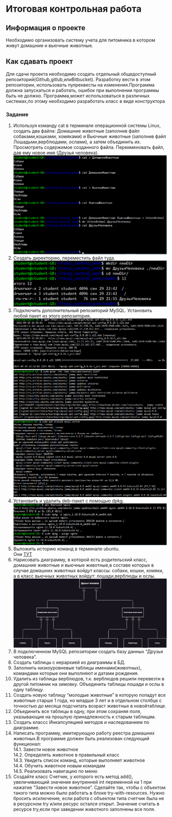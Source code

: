 # Итоговая контрольная работа 
## Информация о проекте 
Необходимо организовать систему учета для питомника в котором живут домашние и вьючные животные. 
## Как сдавать проект 
Для сдачи проекта необходимо создать отдельный общедоступный репозиторий(Github,gitlub,илиBitbucket). Разработку вести в этом репозитории, использовать пулреквесты на изменения.Программа должна запускаться и работать, ошибок при выполнении программы быть не должно. Программа,может использоваться в различных системах,по этому необходимо разработать класс в виде конструктора
### Задание 
1. Используя команду cat в терминале операционной системы Linux, создать два файла: Домашние животные (заполнив файл собаками,кошками, хомяками) и Вьючные животные (заполнив файл Лошадьми,верблюдами, ослами), а затем объединить их. Просмотреть содержимое созданного файла. Переименовать файл, дав ему новое имя (Друзья человека). 
![Задание 1](https://github.com/EvgenyVolenko/Final_control_work_on_the_specialization_block/blob/main/Pictures/task_1.jpg)
2. Создать директорию, переместить файл туда. 
![Задание 2](https://github.com/EvgenyVolenko/Final_control_work_on_the_specialization_block/blob/main/Pictures/task_2.jpg)
3. Подключить дополнительный репозиторий MySQL. Установить любой пакет из этого репозитория. 
![Задание 3_1](https://github.com/EvgenyVolenko/Final_control_work_on_the_specialization_block/blob/main/Pictures/task_3_1.jpg)
![Задание 3_2](https://github.com/EvgenyVolenko/Final_control_work_on_the_specialization_block/blob/main/Pictures/task_3_2.jpg)
![Задание 3_3](https://github.com/EvgenyVolenko/Final_control_work_on_the_specialization_block/blob/main/Pictures/task_3_3.jpg)
4. Установить и удалить deb-пакет с помощью dpkg. 
![Задание 4](https://github.com/EvgenyVolenko/Final_control_work_on_the_specialization_block/blob/main/Pictures/task_4.jpg)
5. Выложить историю команд в терминале ubuntu.\
Они [ТУТ](https://github.com/EvgenyVolenko/Final_control_work_on_the_specialization_block/blob/main/History.txt)
6. Нарисовать диаграмму, в которой есть родительский класс, домашние животные и вьючные животные,в составе которых в случае домашних животных войдут классы: собаки, кошки, хомяки, а в класс вьючных животных войдут: лошади,верблюды и ослы.
![Диаграмма](https://github.com/EvgenyVolenko/Final_control_work_on_the_specialization_block/blob/main/Pictures/Diagram.jpg)
7. В подключенном MySQL репозитории создать базу данных “Друзья человека”.
8. Создать таблицы с иерархией из диаграммы в БД.
9. Заполнить низкоуровневые таблицы именами(животных), командами которые они выполняют и датами рождения.
10. Удалить из таблицы верблюдов, т.к. верблюдов решили перевезти в другой питомник на зимовку. Объединить таблицы лошади и ослы в одну таблицу.
11. Создать новую таблицу “молодые животные” в которую попадут все животные старше 1 года, но младше 3 лет и в отдельном столбце с точностью до месяца подсчитать возраст животных в новойтаблице.
12. Объединить все таблицы в одну, при этом сохраняя поля, указывающие на прошлую принадлежность к старым таблицам. 
13. Создать классс Инкапсуляцией методов и наследованием по диаграмме.
14. Написать программу, имитирующую работу реестра домашних животных.В программе должен быть реализован следующий функционал:\
    14.1. Завести новое животное\
    14.2. Определять животное в правильный класс\
    14.3. Увидеть список команд, которые выполняет животное\
    14.4. Обучить животное новым командам\
    14.5. Реализовать навигацию по меню 
15. Создайте класс Счетчик, у которого есть метод add(), увеличивающий значение внутренней int переменной на 1 при нажатие “Завести новое животное”. Сделайте так, чтобы с объектом такого типа можно было работать в блоке try-with-resources. Нужно бросить исключение, если работа с объектом типа счетчик была не в ресурсном try и/или ресурс остался открыт. Значение считать в ресурсе try,если при заведении животного заполнены все поля.